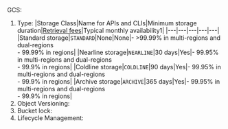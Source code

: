 
GCS:
1. Type:
|Storage Class|Name for APIs and CLIs|Minimum storage duration|[Retrieval fees](https://cloud.google.com/storage/pricing#retrieval-pricing)|Typical monthly availability1|
|---|---|---|---|---|
|Standard storage|`STANDARD`|None|None|- >99.99% in multi-regions and dual-regions<br>- 99.99% in regions|
|Nearline storage|`NEARLINE`|30 days|Yes|- 99.95% in multi-regions and dual-regions<br>- 99.9% in regions|
|Coldline storage|`COLDLINE`|90 days|Yes|- 99.95% in multi-regions and dual-regions<br>- 99.9% in regions|
|Archive storage|`ARCHIVE`|365 days|Yes|- 99.95% in multi-regions and dual-regions<br>- 99.9% in regions|
3. Object Versioning:
4. Bucket lock:
5. Lifecycle Management:
